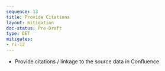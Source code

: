 ```yaml
---
sequence: 13
title: Provide Citations
layout: mitigation
doc-status: Pre-Draft
type: DET
mitigates:
- ri-12
---
```


- Provide citations / linkage to the source data in Confluence